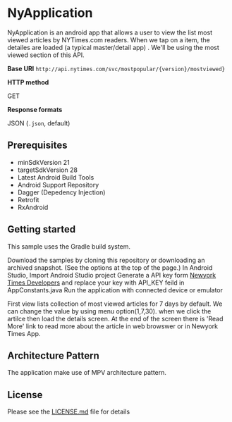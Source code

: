 # NyApplication

 NyApplication is an android app that allows a user to view the list most viewed articles by NYTimes.com
readers. When we tap on a item, the detailes are loaded (a typical master/detail app) . We'll be using the most viewed section of this API. 


**Base URI**
`http://api.nytimes.com/svc/mostpopular/{version}/mostviewed}`

**HTTP method**

GET

**Response formats**

JSON (`.json`, default)

Prerequisites
--------------

- minSdkVersion 21
- targetSdkVersion 28
- Latest Android Build Tools
- Android Support Repository
- Dagger (Depedency Injection)
- Retrofit
- RxAndroid

Getting started
---------------

This sample uses the Gradle build system.

Download the samples by cloning this repository or downloading an archived snapshot. (See the options at the top of the page.)
In Android Studio, Import Android Studio project
Generate a API key form [Newyork Times Developers](https://developer.nytimes.com/signup) and replace your key with API_KEY feild in AppConstants.java
Run the application with connected device or emulator

First view lists collection of most viewed articles for 7 days by default.
We can change the value by using menu option(1,7,30).
when we click the artilce then load the details screen.
At the end of the screen there is 'Read More' link to read more about the article in web browswer or in Newyork Times App.
 

## Architecture Pattern
The application make use of MPV architecture pattern.

## License

Please see the [LICENSE.md](https://github.com/SinoKD/NyApplication/blob/master/LICENSE) file for details
